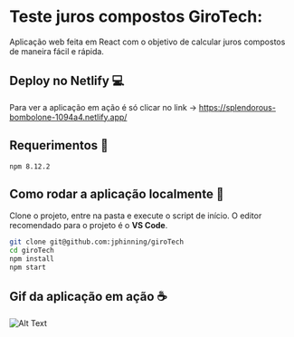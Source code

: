# Teste juros compostos GiroTech:

Aplicação web feita em React com o objetivo de calcular juros compostos
de maneira fácil e rápida.

## Deploy no Netlify :computer:

Para ver a aplicação em ação é só clicar no link -> https://splendorous-bombolone-1094a4.netlify.app/

## Requerimentos :rocket:

```
npm 8.12.2
```

## Como rodar a aplicação localmente :running:

Clone o projeto, entre na pasta e execute o script de início.
O editor recomendado para o projeto é o **VS Code**.

```bash
git clone git@github.com:jphinning/giroTech
cd giroTech
npm install
npm start
```

## Gif da aplicação em ação :coffee:

![Alt Text](https://media.giphy.com/media/elemEfKPysxbdsKUQz/giphy.gif)

